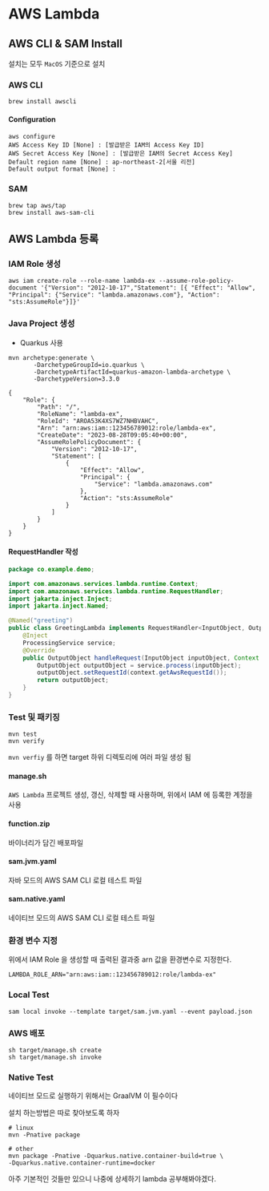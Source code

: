 # AWS Lambda

## AWS CLI & SAM Install

설치는 모두 `MacOS` 기준으로 설치

### AWS CLI
```shell
brew install awscli
```

#### Configuration

```shell
aws configure
AWS Access Key ID [None] : [발급받은 IAM의 Access Key ID]
AWS Secret Access Key [None] : [발급받은 IAM의 Secret Access Key]
Default region name [None] : ap-northeast-2[서울 리전]
Default output format [None] : 
```

### SAM
```shell
brew tap aws/tap
brew install aws-sam-cli
```

## AWS Lambda 등록

### IAM Role 생성

```shell
aws iam create-role --role-name lambda-ex --assume-role-policy-document '{"Version": "2012-10-17","Statement": [{ "Effect": "Allow", "Principal": {"Service": "lambda.amazonaws.com"}, "Action": "sts:AssumeRole"}]}'
```

### Java Project 생성

-  Quarkus 사용

```shell
mvn archetype:generate \
       -DarchetypeGroupId=io.quarkus \
       -DarchetypeArtifactId=quarkus-amazon-lambda-archetype \
       -DarchetypeVersion=3.3.0
```

```shell
{
    "Role": {
        "Path": "/",
        "RoleName": "lambda-ex",
        "RoleId": "AROA53K4XS7WZ7NHBVAHC",
        "Arn": "arn:aws:iam::123456789012:role/lambda-ex",
        "CreateDate": "2023-08-28T09:05:40+00:00",
        "AssumeRolePolicyDocument": {
            "Version": "2012-10-17",
            "Statement": [
                {
                    "Effect": "Allow",
                    "Principal": {
                        "Service": "lambda.amazonaws.com"
                    },
                    "Action": "sts:AssumeRole"
                }
            ]
        }
    }
}

```

#### RequestHandler 작성

```java
package co.example.demo;

import com.amazonaws.services.lambda.runtime.Context;
import com.amazonaws.services.lambda.runtime.RequestHandler;
import jakarta.inject.Inject;
import jakarta.inject.Named;

@Named("greeting")
public class GreetingLambda implements RequestHandler<InputObject, OutputObject> {
    @Inject
    ProcessingService service;
    @Override
    public OutputObject handleRequest(InputObject inputObject, Context context) {
        OutputObject outputObject = service.process(inputObject);
        outputObject.setRequestId(context.getAwsRequestId());
        return outputObject;
    }
}
```

### Test 및 패키징

```shell
mvn test
mvn verify
```

`mvn verfiy` 를 하면 target 하위 디렉토리에 여러 파일 생성 됨

#### manage.sh

`AWS Lambda` 프로젝트 생성, 갱신, 삭제할 때 사용하며, 위에서 IAM 에 등록한 계정을 사용

#### function.zip 

바이너리가 담긴 배포파일

#### sam.jvm.yaml

자바 모드의 AWS SAM CLI 로컬 테스트 파일

#### sam.native.yaml

네이티브 모드의 AWS SAM CLI 로컬 테스트 파일

### 환경 변수 지정

위에서 IAM Role 을 생성할 때 출력된 결과중 arn 값을 환경변수로 지정한다.

```shell
LAMBDA_ROLE_ARN="arn:aws:iam::123456789012:role/lambda-ex"
```

### Local Test

```shell
sam local invoke --template target/sam.jvm.yaml --event payload.json
```

### AWS 배포

```shell
sh target/manage.sh create
sh target/manage.sh invoke
```

### Native Test

네이티브 모드로 실행하기 위해서는 GraalVM 이 필수이다

설치 하는방법은 따로 찾아보도록 하자

```shell
# linux
mvn -Pnative package

# other
mvn package -Pnative -Dquarkus.native.container-build=true \
-Dquarkus.native.container-runtime=docker
```

아주 기본적인 것들만 있으니 나중에 상세하기 lambda 공부해봐야겠다.
